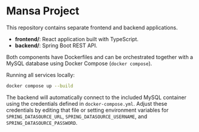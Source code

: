 # Mansa Project

This repository contains separate frontend and backend applications.

- **frontend/**: React application built with TypeScript.
- **backend/**: Spring Boot REST API.

Both components have Dockerfiles and can be orchestrated together with a MySQL database using Docker Compose (`docker compose`).

Running all services locally:

```bash
docker compose up --build
```

The backend will automatically connect to the included MySQL container using
the credentials defined in `docker-compose.yml`. Adjust these credentials by
editing that file or setting environment variables for `SPRING_DATASOURCE_URL`,
`SPRING_DATASOURCE_USERNAME`, and `SPRING_DATASOURCE_PASSWORD`.
